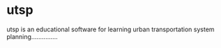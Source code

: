 utsp
====

utsp is an educational software for learning urban transportation system planning...............
